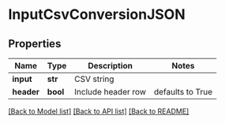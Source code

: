 # InputCsvConversionJSON

## Properties
Name | Type | Description | Notes
------------ | ------------- | ------------- | -------------
**input** | **str** | CSV string | 
**header** | **bool** | Include header row | defaults to True

[[Back to Model list]](../README.md#documentation-for-models) [[Back to API list]](../README.md#documentation-for-api-endpoints) [[Back to README]](../README.md)


